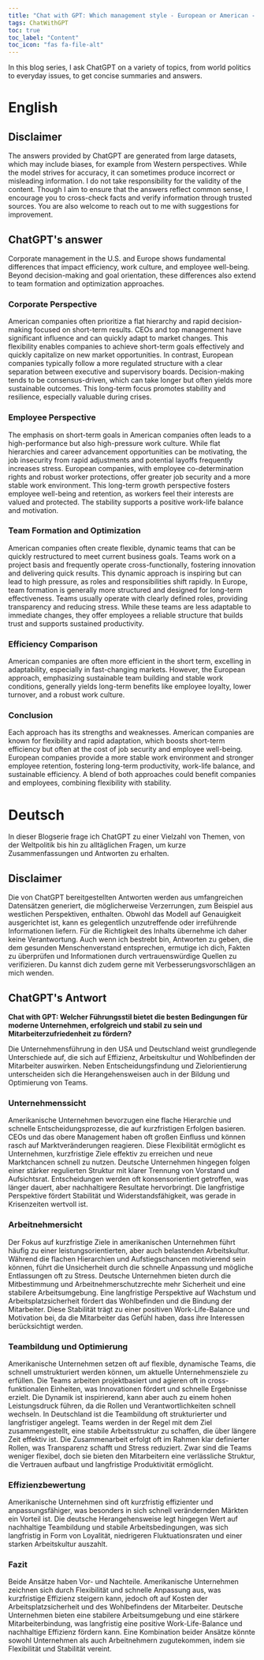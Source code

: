 ```yaml
---
title: "Chat with GPT: Which management style - European or American - provides better conditions for achieving success, stability, and employee satisfaction?"
tags: ChatWithGPT
toc: true
toc_label: "Content"
toc_icon: "fas fa-file-alt"
---
```


In this blog series, I ask ChatGPT on a variety of topics, from world politics to everyday issues, to get concise summaries and answers.

# English

## Disclaimer
The answers provided by ChatGPT are generated from large datasets, which may include biases, for example from Western perspectives. While the model strives for accuracy, it can sometimes produce incorrect or misleading information. I do not take responsibility for the validity of the content. Though I aim to ensure that the answers reflect common sense, I encourage you to cross-check facts and verify information through trusted sources. You are also welcome to reach out to me with suggestions for improvement.

## ChatGPT's answer
Corporate management in the U.S. and Europe shows fundamental differences that impact efficiency, work culture, and employee well-being. Beyond decision-making and goal orientation, these differences also extend to team formation and optimization approaches.

### Corporate Perspective
American companies often prioritize a flat hierarchy and rapid decision-making focused on short-term results. CEOs and top management have significant influence and can quickly adapt to market changes. This flexibility enables companies to achieve short-term goals effectively and quickly capitalize on new market opportunities. In contrast, European companies typically follow a more regulated structure with a clear separation between executive and supervisory boards. Decision-making tends to be consensus-driven, which can take longer but often yields more sustainable outcomes. This long-term focus promotes stability and resilience, especially valuable during crises.

### Employee Perspective
The emphasis on short-term goals in American companies often leads to a high-performance but also high-pressure work culture. While flat hierarchies and career advancement opportunities can be motivating, the job insecurity from rapid adjustments and potential layoffs frequently increases stress. European companies, with employee co-determination rights and robust worker protections, offer greater job security and a more stable work environment. This long-term growth perspective fosters employee well-being and retention, as workers feel their interests are valued and protected. The stability supports a positive work-life balance and motivation.

### Team Formation and Optimization
American companies often create flexible, dynamic teams that can be quickly restructured to meet current business goals. Teams work on a project basis and frequently operate cross-functionally, fostering innovation and delivering quick results. This dynamic approach is inspiring but can lead to high pressure, as roles and responsibilities shift rapidly. In Europe, team formation is generally more structured and designed for long-term effectiveness. Teams usually operate with clearly defined roles, providing transparency and reducing stress. While these teams are less adaptable to immediate changes, they offer employees a reliable structure that builds trust and supports sustained productivity.

### Efficiency Comparison
American companies are often more efficient in the short term, excelling in adaptability, especially in fast-changing markets. However, the European approach, emphasizing sustainable team building and stable work conditions, generally yields long-term benefits like employee loyalty, lower turnover, and a robust work culture.

### Conclusion
Each approach has its strengths and weaknesses. American companies are known for flexibility and rapid adaptation, which boosts short-term efficiency but often at the cost of job security and employee well-being. European companies provide a more stable work environment and stronger employee retention, fostering long-term productivity, work-life balance, and sustainable efficiency. A blend of both approaches could benefit companies and employees, combining flexibility with stability.


# Deutsch
In dieser Blogserie frage ich ChatGPT zu einer Vielzahl von Themen, von der Weltpolitik bis hin zu alltäglichen Fragen, um kurze Zusammenfassungen und Antworten zu erhalten.

## Disclaimer
Die von ChatGPT bereitgestellten Antworten werden aus umfangreichen Datensätzen generiert, die möglicherweise Verzerrungen, zum Beispiel aus westlichen Perspektiven, enthalten. Obwohl das Modell auf Genauigkeit ausgerichtet ist, kann es gelegentlich unzutreffende oder irreführende Informationen liefern. Für die Richtigkeit des Inhalts übernehme ich daher keine Verantwortung. Auch wenn ich bestrebt bin, Antworten zu geben, die dem gesunden Menschenverstand entsprechen, ermutige ich dich, Fakten zu überprüfen und Informationen durch vertrauenswürdige Quellen zu verifizieren. Du kannst dich zudem gerne mit Verbesserungsvorschlägen an mich wenden.

## ChatGPT's Antwort

**Chat with GPT: Welcher Führungsstil bietet die besten Bedingungen für moderne Unternehmen, erfolgreich und stabil zu sein und Mitarbeiterzufriedenheit zu fördern?**

Die Unternehmensführung in den USA und Deutschland weist grundlegende Unterschiede auf, die sich auf Effizienz, Arbeitskultur und Wohlbefinden der Mitarbeiter auswirken. Neben Entscheidungsfindung und Zielorientierung unterscheiden sich die Herangehensweisen auch in der Bildung und Optimierung von Teams.

### Unternehmenssicht
Amerikanische Unternehmen bevorzugen eine flache Hierarchie und schnelle Entscheidungsprozesse, die auf kurzfristigen Erfolgen basieren. CEOs und das obere Management haben oft großen Einfluss und können rasch auf Marktveränderungen reagieren. Diese Flexibilität ermöglicht es Unternehmen, kurzfristige Ziele effektiv zu erreichen und neue Marktchancen schnell zu nutzen. Deutsche Unternehmen hingegen folgen einer stärker regulierten Struktur mit klarer Trennung von Vorstand und Aufsichtsrat. Entscheidungen werden oft konsensorientiert getroffen, was länger dauert, aber nachhaltigere Resultate hervorbringt. Die langfristige Perspektive fördert Stabilität und Widerstandsfähigkeit, was gerade in Krisenzeiten wertvoll ist.

### Arbeitnehmersicht
Der Fokus auf kurzfristige Ziele in amerikanischen Unternehmen führt häufig zu einer leistungsorientierten, aber auch belastenden Arbeitskultur. Während die flachen Hierarchien und Aufstiegschancen motivierend sein können, führt die Unsicherheit durch die schnelle Anpassung und mögliche Entlassungen oft zu Stress. Deutsche Unternehmen bieten durch die Mitbestimmung und Arbeitnehmerschutzrechte mehr Sicherheit und eine stabilere Arbeitsumgebung. Eine langfristige Perspektive auf Wachstum und Arbeitsplatzsicherheit fördert das Wohlbefinden und die Bindung der Mitarbeiter. Diese Stabilität trägt zu einer positiven Work-Life-Balance und Motivation bei, da die Mitarbeiter das Gefühl haben, dass ihre Interessen berücksichtigt werden.

### Teambildung und Optimierung
Amerikanische Unternehmen setzen oft auf flexible, dynamische Teams, die schnell umstrukturiert werden können, um aktuelle Unternehmensziele zu erfüllen. Die Teams arbeiten projektbasiert und agieren oft in cross-funktionalen Einheiten, was Innovationen fördert und schnelle Ergebnisse erzielt. Die Dynamik ist inspirierend, kann aber auch zu einem hohen Leistungsdruck führen, da die Rollen und Verantwortlichkeiten schnell wechseln. In Deutschland ist die Teambildung oft strukturierter und langfristiger angelegt. Teams werden in der Regel mit dem Ziel zusammengestellt, eine stabile Arbeitsstruktur zu schaffen, die über längere Zeit effektiv ist. Die Zusammenarbeit erfolgt oft im Rahmen klar definierter Rollen, was Transparenz schafft und Stress reduziert. Zwar sind die Teams weniger flexibel, doch sie bieten den Mitarbeitern eine verlässliche Struktur, die Vertrauen aufbaut und langfristige Produktivität ermöglicht.

### Effizienzbewertung
Amerikanische Unternehmen sind oft kurzfristig effizienter und anpassungsfähiger, was besonders in sich schnell verändernden Märkten ein Vorteil ist. Die deutsche Herangehensweise legt hingegen Wert auf nachhaltige Teambildung und stabile Arbeitsbedingungen, was sich langfristig in Form von Loyalität, niedrigeren Fluktuationsraten und einer starken Arbeitskultur auszahlt.

### Fazit
Beide Ansätze haben Vor- und Nachteile. Amerikanische Unternehmen zeichnen sich durch Flexibilität und schnelle Anpassung aus, was kurzfristige Effizienz steigern kann, jedoch oft auf Kosten der Arbeitsplatzsicherheit und des Wohlbefindens der Mitarbeiter. Deutsche Unternehmen bieten eine stabilere Arbeitsumgebung und eine stärkere Mitarbeiterbindung, was langfristig eine positive Work-Life-Balance und nachhaltige Effizienz fördern kann. Eine Kombination beider Ansätze könnte sowohl Unternehmen als auch Arbeitnehmern zugutekommen, indem sie Flexibilität und Stabilität vereint.
